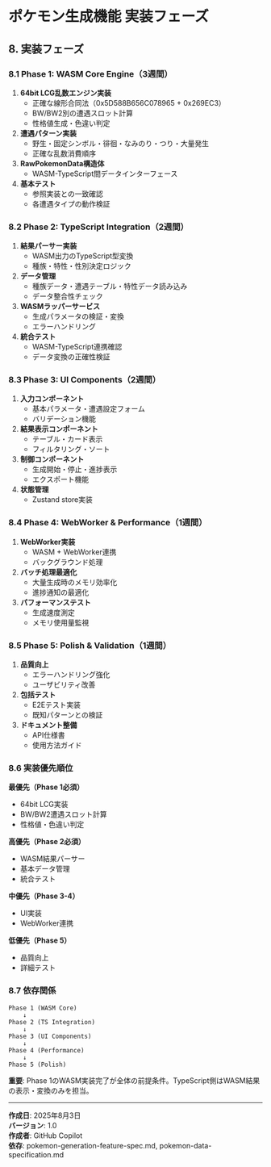 # ポケモン生成機能 実装フェーズ

## 8. 実装フェーズ

### 8.1 Phase 1: WASM Core Engine（3週間）
1. **64bit LCG乱数エンジン実装**
   - 正確な線形合同法（0x5D588B656C078965 + 0x269EC3）
   - BW/BW2別の遭遇スロット計算
   - 性格値生成・色違い判定
2. **遭遇パターン実装**
   - 野生・固定シンボル・徘徊・なみのり・つり・大量発生
   - 正確な乱数消費順序
3. **RawPokemonData構造体**
   - WASM-TypeScript間データインターフェース
4. **基本テスト**
   - 参照実装との一致確認
   - 各遭遇タイプの動作検証

### 8.2 Phase 2: TypeScript Integration（2週間）
1. **結果パーサー実装**
   - WASM出力のTypeScript型変換
   - 種族・特性・性別決定ロジック
2. **データ管理**
   - 種族データ・遭遇テーブル・特性データ読み込み
   - データ整合性チェック
3. **WASMラッパーサービス**
   - 生成パラメータの検証・変換
   - エラーハンドリング
4. **統合テスト**
   - WASM-TypeScript連携確認
   - データ変換の正確性検証

### 8.3 Phase 3: UI Components（2週間）
1. **入力コンポーネント**
   - 基本パラメータ・遭遇設定フォーム
   - バリデーション機能
2. **結果表示コンポーネント**
   - テーブル・カード表示
   - フィルタリング・ソート
3. **制御コンポーネント**
   - 生成開始・停止・進捗表示
   - エクスポート機能
4. **状態管理**
   - Zustand store実装

### 8.4 Phase 4: WebWorker & Performance（1週間）
1. **WebWorker実装**
   - WASM + WebWorker連携
   - バックグラウンド処理
2. **バッチ処理最適化**
   - 大量生成時のメモリ効率化
   - 進捗通知の最適化
3. **パフォーマンステスト**
   - 生成速度測定
   - メモリ使用量監視

### 8.5 Phase 5: Polish & Validation（1週間）
1. **品質向上**
   - エラーハンドリング強化
   - ユーザビリティ改善
2. **包括テスト**
   - E2Eテスト実装
   - 既知パターンとの検証
3. **ドキュメント整備**
   - API仕様書
   - 使用方法ガイド

### 8.6 実装優先順位

**最優先（Phase 1必須）**
- 64bit LCG実装
- BW/BW2遭遇スロット計算
- 性格値・色違い判定

**高優先（Phase 2必須）**
- WASM結果パーサー
- 基本データ管理
- 統合テスト

**中優先（Phase 3-4）**
- UI実装
- WebWorker連携

**低優先（Phase 5）**
- 品質向上
- 詳細テスト

### 8.7 依存関係

```
Phase 1 (WASM Core) 
    ↓
Phase 2 (TS Integration) 
    ↓ 
Phase 3 (UI Components)
    ↓
Phase 4 (Performance)
    ↓
Phase 5 (Polish)
```

**重要**: Phase 1のWASM実装完了が全体の前提条件。TypeScript側はWASM結果の表示・変換のみを担当。

---

**作成日**: 2025年8月3日  
**バージョン**: 1.0  
**作成者**: GitHub Copilot  
**依存**: pokemon-generation-feature-spec.md, pokemon-data-specification.md
